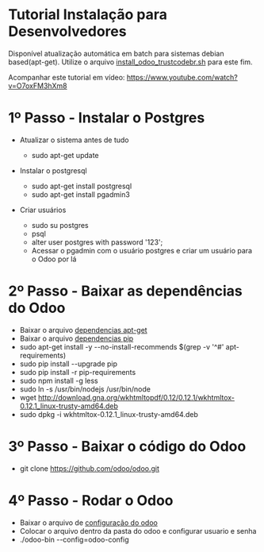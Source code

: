 # Tutorial Instalação para Desenvolvedores

Disponível atualização automática em batch para sistemas debian based(apt-get). Utilize o arquivo [install_odoo_trustcodebr.sh](install_odoo_trustcodebr.sh) para este fim.


Acompanhar este tutorial em vídeo:
 https://www.youtube.com/watch?v=O7oxFM3hXm8

# 1º Passo - Instalar o Postgres

- Atualizar o sistema antes de tudo
    * sudo apt-get update

- Instalar o postgresql
    * sudo apt-get install postgresql
    * sudo apt-get install pgadmin3

- Criar usuários
    * sudo su postgres
    * psql
    * alter user postgres with password '123';
    * Acessar o pgadmin com o usuário postgres e criar um usuário para o Odoo por lá


# 2º Passo - Baixar as dependências do Odoo

* Baixar o arquivo [dependencias apt-get](apt-requirements)
* Baixar o arquivo [dependencias pip](pip-requirements)
* sudo apt-get install -y --no-install-recommends $(grep -v '^#' apt-requirements)
* sudo pip install --upgrade pip
* sudo pip install -r pip-requirements
* sudo npm install -g less
* sudo ln -s /usr/bin/nodejs /usr/bin/node
* wget http://download.gna.org/wkhtmltopdf/0.12/0.12.1/wkhtmltox-0.12.1_linux-trusty-amd64.deb
* sudo dpkg -i wkhtmltox-0.12.1_linux-trusty-amd64.deb


# 3º Passo - Baixar o código do Odoo

* git clone https://github.com/odoo/odoo.git

# 4º Passo - Rodar o Odoo

* Baixar o arquivo de [configuração do odoo](odoo-config)
* Colocar o arquivo dentro da pasta do odoo e configurar usuario e senha
* ./odoo-bin --config=odoo-config
